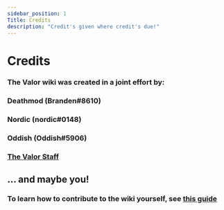 ```yaml
---
sidebar_position: 1
Title: Credits
description: "Credit's given where credit's due!"
---
```

# Credits

### The Valor wiki was created in a joint effort by:

### Deathmod (Branden#8610) 

### Nordic (nordic#0148) 

### Oddish (Oddish#5906)

### [The Valor Staff](https://wiki-test.valorserver.com/docs/misc/staff)

## ... and maybe you!

### To learn how to contribute to the wiki yourself, see [this guide](https://wiki-test.valorserver.com/docs/misc/how-to-edit-the-wiki)
